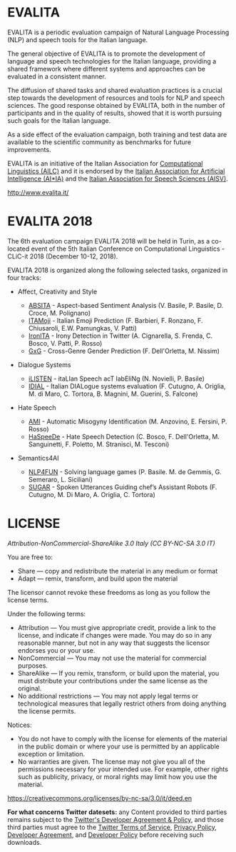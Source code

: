 EVALITA
==========

EVALITA is a periodic evaluation campaign of Natural Language Processing (NLP) and speech tools for the Italian language.

The general objective of EVALITA is to promote the development of language and speech technologies for the Italian language, providing a shared framework where different systems and approaches can be evaluated in a consistent manner.

The diffusion of shared tasks and shared evaluation practices is a crucial step towards the development of resources and tools for NLP and speech sciences. The good response obtained by EVALITA, both in the number of participants and in the quality of results, showed that it is worth pursuing such goals for the Italian language.

As a side effect of the evaluation campaign, both training and test data are available to the scientific community as benchmarks for future improvements.

EVALITA is an initiative of the Italian Association for [Computational Linguistics (AILC)](http://www.ai-lc.it/) and it is endorsed by the [Italian Association for Artificial Intelligence (AI*IA)](http://www.aixia.it/) and the [Italian Association for Speech Sciences (AISV)](http://www.aisv.it/index.php).

http://www.evalita.it/

EVALITA 2018
===============

The 6th evaluation campaign EVALITA 2018 will be held in Turin, as a co-located event of the 5th Italian Conference on Computational Linguistics - CLiC-it 2018 (December 10-12, 2018).

EVALITA 2018 is organized along the following selected tasks, organized in four tracks:

* Affect, Creativity and Style
  * [ABSITA](http://sag.art.uniroma2.it/absita/) - Aspect-based Sentiment Analysis (V. Basile, P. Basile, D. Croce, M. Polignano)
  * [ITAMoji](https://sites.google.com/view/itamoji/) - Italian Emoji Prediction (F. Barbieri, F. Ronzano, F. Chiusaroli, E.W. Pamungkas, V. Patti)
  * [IronITA](http://di.unito.it/ironita18) - Irony Detection in Twitter (A. Cignarella, S. Frenda, C. Bosco, V. Patti, P. Rosso)
  * [GxG](https://sites.google.com/view/gxg2018) - Cross-Genre Gender Prediction (F. Dell'Orletta, M. Nissim)
        
* Dialogue Systems
  * [iLISTEN](https://ilisten2018.github.io/) - itaLIan Speech acT labEliNg (N. Novielli, P. Basile)
  * [IDIAL](https://sites.google.com/view/idial/) - Italian DIALogue systems evaluation (F. Cutugno, A. Origlia, M. di Maro, C. Tortora, B. Magnini, M. Guerini, S. Falcone)

* Hate Speech
  * [AMI](https://amievalita2018.wordpress.com/) - Automatic Misogyny Identification (M. Anzovino, E. Fersini, P. Rosso)
  * [HaSpeeDe](http://di.unito.it/haspeedeevalita18) - Hate Speech Detection (C. Bosco, F. Dell'Orletta, M. Sanguinetti, F. Poletto,  M. Stranisci, M. Tesconi)
  
* Semantics4AI
  * [NLP4FUN](https://nlp4fun.github.io/) - Solving language games (P. Basile. M. de Gemmis, G. Semeraro, L. Siciliani)
  * [SUGAR](https://sites.google.com/view/sugar-evalita/) - Spoken Utterances Guiding chef’s Assistant Robots (F. Cutugno, M. Di Maro, A. Origlia, C. Tortora)
  


LICENSE
==========

*Attribution-NonCommercial-ShareAlike 3.0 Italy (CC BY-NC-SA 3.0 IT)*

You are free to:
* Share — copy and redistribute the material in any medium or format
* Adapt — remix, transform, and build upon the material

The licensor cannot revoke these freedoms as long as you follow the license terms.

Under the following terms:
* Attribution — You must give appropriate credit, provide a link to the license, and indicate if changes were made. You may do so in any reasonable manner, but not in any way that suggests the licensor endorses you or your use.
* NonCommercial — You may not use the material for commercial purposes.
* ShareAlike — If you remix, transform, or build upon the material, you must distribute your contributions under the same license as the original.
* No additional restrictions — You may not apply legal terms or technological measures that legally restrict others from doing anything the license permits.

Notices:
* You do not have to comply with the license for elements of the material in the public domain or where your use is permitted by an applicable exception or limitation.
* No warranties are given. The license may not give you all of the permissions necessary for your intended use. For example, other rights such as publicity, privacy, or moral rights may limit how you use the material.

https://creativecommons.org/licenses/by-nc-sa/3.0/it/deed.en

**For what concerns Twitter datesets:** any Content provided to third parties remains subject to the [Twitter's Developer Agreement & Policy](https://dev.twitter.com/overview/terms/agreement-and-policy), and those third parties must agree to the [Twitter Terms of Service](https://twitter.com/tos), [Privacy Policy](https://twitter.com/privacy), [Developer Agreement](https://dev.twitter.com/overview/terms/agreement), and [Developer Policy](https://dev.twitter.com/overview/terms/policy) before receiving such downloads.



